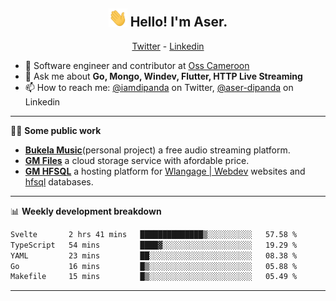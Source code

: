 <h2 align="center"> <img src="https://github.com/gabriel-TheCode/gabriel-TheCode/blob/master/gifs/Hi.gif" width="30px"> Hello! I'm Aser.</h2>
<p align="center">
  <a href="https://twitter.com/iamdipanda">Twitter</a> - 
  <a href="https://www.linkedin.com/in/aser-dipanda/">Linkedin</a>
</p>


- 🔭 Software engineer and contributor at [Oss Cameroon](https://github.com/osscameroon)
- 💬 Ask me about **Go, Mongo, Windev, Flutter, HTTP Live Streaming**
- 📫 How to reach me: [@iamdipanda](https://twitter.com/iamdipanda) on Twitter, [@aser-dipanda](https://www.linkedin.com/in/aser-dipanda/) on Linkedin

-------

👨‍💻 **Some public work**

- **[Bukela Music](https://music.bukela.co)**(personal project) a free audio streaming platform. 
- **[GM Files](https://gamesmania.io)** a cloud storage service with afordable price.
- **[GM HFSQL](https://gamesmania.io)** a hosting platform for [Wlangage | Webdev](https://pcsoft.fr/webdev/index.html) websites and [hfsql](https://pcsoft.fr/accueilpub/hfsql.htm) databases.
-------

📊 **Weekly development breakdown**

<!--START_SECTION:waka-->

```txt
Svelte       2 hrs 41 mins   ██████████████▒░░░░░░░░░░   57.58 %
TypeScript   54 mins         ████▓░░░░░░░░░░░░░░░░░░░░   19.29 %
YAML         23 mins         ██░░░░░░░░░░░░░░░░░░░░░░░   08.38 %
Go           16 mins         █▒░░░░░░░░░░░░░░░░░░░░░░░   05.88 %
Makefile     15 mins         █▒░░░░░░░░░░░░░░░░░░░░░░░   05.49 %
```

<!--END_SECTION:waka-->

-------
